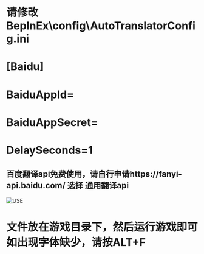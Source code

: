 # 请修改BepInEx\config\AutoTranslatorConfig.ini
# [Baidu]
# BaiduAppId=
# BaiduAppSecret=
# DelaySeconds=1
## 百度翻译api免费使用，请自行申请https://fanyi-api.baidu.com/       选择 通用翻译api

![USE](https://user-images.githubusercontent.com/65057243/113544219-76b7b880-961a-11eb-8f15-58b779a4e94b.png)
# 文件放在游戏目录下，然后运行游戏即可 如出现字体缺少，请按ALT+F